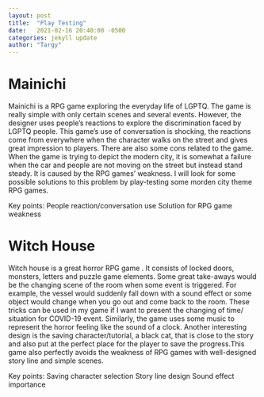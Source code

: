 ```yaml
---
layout: post
title:  "Play Testing"
date:   2021-02-16 20:40:00 -0500
categories: jekyll update
author: "Targy"
---
```


# Mainichi

Mainichi is a RPG game exploring the everyday life of LGPTQ. The game is really simple with only certain scenes and several events. However, the designer uses people’s reactions to explore the discrimination faced by LGPTQ people. This game’s use of conversation is shocking, the reactions come from everywhere when the character walks on the street and gives great impression to players. There are also some cons related to the game. When the game is trying to depict the modern city, it is somewhat a failure when the car and people are not moving on the street but instead stand steady. It is caused by the RPG games’ weakness. I will look for some possible solutions to this problem by play-testing some morden city theme RPG games.

Key points:
People reaction/conversation use
Solution for RPG game weakness

# Witch House

Witch house is a great horror RPG game . It consists of locked doors, monsters, letters and puzzle game elements. Some great take-aways would be the changing scene of the room when some event is triggered. For example, the vessel would suddenly fall down with a sound effect or some object would change when you go out and come back to the room. These tricks can be used in my game if I want to present the changing of time/ situation for COVID-19 event. Similarly, the game uses some music to represent the horror feeling like the sound of a clock. 
Another interesting design is the saving character/tutorial, a black cat, that is close to the story and also put at the perfect place for the player to save the progress.This game also perfectly avoids the weakness of RPG games with well-designed story line and simple scenes. 

Key points:
Saving character selection
Story line design
Sound effect importance
